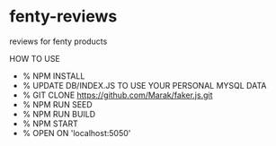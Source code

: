 # fenty-reviews
reviews for fenty products

HOW TO USE

* % NPM INSTALL
* % UPDATE DB/INDEX.JS TO USE YOUR PERSONAL MYSQL DATA
* % GIT CLONE https://github.com/Marak/faker.js.git
* % NPM RUN SEED
* % NPM RUN BUILD
* % NPM START
* % OPEN ON 'localhost:5050'
